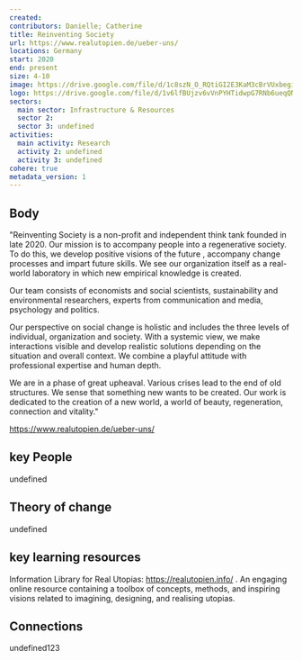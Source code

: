 ```yaml
---
created:
contributors: Danielle; Catherine
title: Reinventing Society
url: https://www.realutopien.de/ueber-uns/
locations: Germany
start: 2020
end: present 
size: 4-10
image: https://drive.google.com/file/d/1c8szN_O_RQtiGI2E3KaM3cBrVUxbegiD/view?usp=drive_link
logo: https://drive.google.com/file/d/1v6lfBUjzv6vVnPYHTidwpG7RNb6ueqQN/view?usp=sharing
sectors:
  main sector: Infrastructure & Resources
  sector 2: 
  sector 3: undefined
activities: 
  main activity: Research
  activity 2: undefined
  activity 3: undefined
cohere: true
metadata_version: 1
---
```



## Body

"Reinventing Society is a non-profit and independent think tank founded in late 2020. Our mission is to accompany people into a regenerative society. To do this, we develop positive visions of the future , accompany change processes and impart future skills. We see our organization itself as a real-world laboratory in which new empirical knowledge is created.

Our team consists of economists and social scientists, sustainability and environmental researchers, experts from communication and media, psychology and politics.

Our perspective on social change is holistic and includes the three levels of individual, organization and society. With a systemic view, we make interactions visible and develop realistic solutions depending on the situation and overall context. We combine a playful attitude with professional expertise and human depth.

We are in a phase of great upheaval. Various crises lead to the end of old structures. We sense that something new wants to be created. Our work is dedicated to the creation of a new world, a world of beauty, regeneration, connection and vitality."

https://www.realutopien.de/ueber-uns/


## key People

undefined

## Theory of change

undefined

## key learning resources

Information Library for Real Utopias: https://realutopien.info/ . An engaging online resource containing a toolbox of concepts, methods, and inspiring visions related to imagining, designing, and realising utopias. 

## Connections

undefined123

